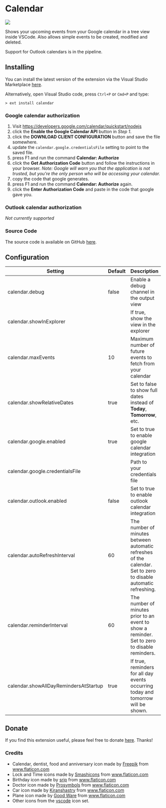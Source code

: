 # Calendar

<img src="https://raw.githubusercontent.com/Gruntfuggly/calendar/master/resources/screenshot.png">

Shows your upcoming events from your Google calendar in a tree view inside VSCode. Also allows simple
events to be created, modified and deleted.

Support for Outlook calendars is in the pipeline.

## Installing

You can install the latest version of the extension via the Visual Studio Marketplace [here](https://marketplace.visualstudio.com/items?itemName=Gruntfuggly.calendar).

Alternatively, open Visual Studio code, press `Ctrl+P` or `Cmd+P` and type:

    > ext install calendar

### Google calendar authorization

1. Visit https://developers.google.com/calendar/quickstart/nodejs
2. click the **Enable the Google Calendar API** button in *Step 1*.
3. click the **DOWNLOAD CLIENT CONFIGURATION** button and save the file somewhere.
4. update the `calendar.google.credentialsFile` setting to point to the saved file.
5. press F1 and run the command **Calendar: Authorize**
6. click the **Get Authorization Code** button and follow the instructions in your browser. *Note: Google will warn you that the application is not trusted, but you're the only person who will be accessing your calendar.*
7. copy the code that google generates.
8. press F1 and run the command **Calendar: Authorize** again.
9. click the **Enter Authorization Code** and paste in the code that google gave you.

### Outlook calendar authorization

*Not currently supported*

### Source Code

The source code is available on GitHub [here](https://github.com/Gruntfuggly/calendar).

## Configuration

| Setting                               | Default | Description                                                                                                     |
|---------------------------------------|---------|-----------------------------------------------------------------------------------------------------------------|
| calendar.debug                        | false   | Enable a debug channel in the output view                                                                       |
| calendar.showInExplorer               |         | If true, show the view in the explorer                                                                          |
| calendar.maxEvents                    | 10      | Maximum number of future events to fetch from your calendar                                                     |
| calendar.showRelativeDates            | true    | Set to false to show full dates instead of **Today**, **Tomorrow**, etc.                                        |
| calendar.google.enabled               | true    | Set to true to enable google calendar integration                                                               |
| calendar.google.credentialsFile       |         | Path to your credentials file                                                                                   |
| calendar.outlook.enabled              | false   | Set to true to enable outlook calendar integration                                                              |
| calendar.autoRefreshInterval          | 60      | The number of minutes between automatic refreshes of the calendar. Set to zero to disable automatic refreshing. |
| calendar.reminderInterval             | 60      | The number of minutes prior to an event to show a reminder. Set to zero to disable reminders.                   |
| calendar.showAllDayRemindersAtStartup | true    | If true, reminders for all day events occurring today and tomorrow will be shown.                               |
<!--
| calendar.outlook.clientId     | | Your client ID for your outlook calendar     |
| calendar.outlook.clientSecret | | Your client secret for your outlook calendar |
-->
## Donate

If you find this extension useful, please feel free to donate <a href="https://paypal.me/Gruntfuggly">here</a>. Thanks!

### Credits

- Calendar, dentist, food and anniversary icon made by <a href="https://www.flaticon.com/authors/freepik" title="Freepik">Freepik</a> from <a href="https://www.flaticon.com" title="Flaticon">www.flaticon.com</a>
- Lock and Time icons made by <a href="https://www.flaticon.com/authors/smashicons" title="Smashicons">Smashicons</a> from <a href="https://www.flaticon.com" title="Flaticon">www.flaticon.com</a>
- Birthday icon made by <a href="https://www.flaticon.com/authors/srip" title="srip">srip</a> from <a href="https://www.flaticon.com/" title="Flaticon">www.flaticon.com</a>
- Doctor icon made by <a href="https://www.flaticon.com/authors/prosymbols" title="Prosymbols">Prosymbols</a> from <a href="https://www.flaticon.com/" title="Flaticon">www.flaticon.com</a>
- Car icon made by <a href="https://www.flaticon.com/authors/kiranshastry" title="Kiranshastry">Kiranshastry</a> from <a href="https://www.flaticon.com" title="Flaticon">www.flaticon.com</a>
- Plane icon made by <a href="https://www.flaticon.com/authors/good-ware" title="Good Ware">Good Ware</a> from <a href="https://www.flaticon.com/" title="Flaticon">www.flaticon.com</a>
- Other icons from the [vscode](https://github.com/microsoft/vscode-icons) icon set.
